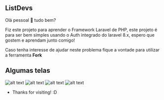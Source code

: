 ## ListDevs

Olá pessoal 👋 tudo bem? 

Fiz este projeto para aprender o Framework Laravel de PHP, este projeto é para ser bem simples usando o Auth integrado do laravel 8.x, espero que gostem e aprendam junto comigo!

Caso tenha interesse de ajudar neste problema fique a vontade para utilizar a ferramenta <strong>Fork</strong>


## Algumas telas

![alt text](https://i.imgur.com/92j78Dr.png)
![alt text](https://i.imgur.com/3acD5JJ.png)
![alt text](https://i.imgur.com/jLD5d54.png)
![alt text](https://i.imgur.com/6aRV46A.png)

- Thanks for visiting! :D


